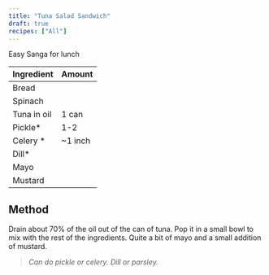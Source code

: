 ```yaml
---
title: "Tuna Salad Sandwich"
draft: true
recipes: ["All"]
---
```

Easy Sanga for lunch

| Ingredient  | Amount |
| ----- | ---- |
| Bread |  |
| Spinach |  |
| Tuna in oil | 1 can |
| Pickle* | 1-2 |
| Celery *| ~1 inch |
| Dill* |  |
| Mayo |  |
| Mustard |  |

## Method

Drain about 70% of the oil out of the can of tuna. Pop it in a small bowl to mix with the rest of the ingredients. Quite a bit of mayo and a small addition of mustard.

>*Can do pickle or celery. Dill or parsley.*
